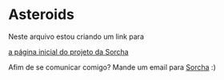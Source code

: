# Asteroids
<!DOCTYPE html>
<html lang="en-US">
 <head>
  <meta charset="utf-8">
  <meta name="viewport" content="widht=device-widht">
 </head>
  <body>
<p>Neste arquivo estou criando um link para</p>
  <a 
    href="https://www.github.com/Silky-number8/Asteroids/blob/main/Links/Index.html"
    title="A página inicial do projeto da Sorcha"/>
<p>a página inicial do projeto da Sorcha</p>
  </a>
   <p>Afim de se comunicar comigo? Mande um email para <a href="mailto:sorchagalera@gmail.com">Sorcha</a> :)</p>
  </body>
</html>
